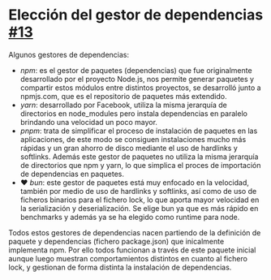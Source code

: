 # Elección del gestor de dependencias [#13](https://github.com/arsa-dev/OMP-Logic/issues/13)

Algunos gestores de dependencias:
- _npm_: es el gestor de paquetes (dependencias) que fue originalmente desarrollado por el proyecto Node.js, nos permite generar paquetes y compartir estos módulos entre distintos proyectos, se desarrolló junto a npmjs.com, que es el repositorio de paquetes más extendido.
- _yarn_: desarrollado por Facebook, utiliza la misma jerarquía de directorios en node_modules pero instala dependencias en paralelo brindando una velocidad un poco mayor.
- _pnpm_: trata de simplificar el proceso de instalación de paquetes en las aplicaciones, de este modo se consiguen instalaciones mucho más rápidas y un gran ahorro de disco mediante el uso de hardlinks y softlinks. Además este gestor de paquetes no utiliza la misma jerarquía de directorios que npm y yarn, lo que simplica el proces de importación de dependencias en paquetes.
- ❤️ _bun_: este gestor de paquetes está muy enfocado en la velocidad, también por medio de uso de hardlinks y softlinks, así como de uso de ficheros binarios para el fichero lock, lo que aporta mayor velocidad en la serialización y deserialización. Se elige bun ya que es más rápido en benchmarks y además ya se ha elegido como runtime para node.

Todos estos gestores de dependencias nacen partiendo de la definición de paquete y dependencias (fichero package.json) que inicalmente implementa npm. Por ello todos funcionan a través de este paquete inicial aunque luego muestran comportamientos distintos en cuanto al fichero lock, y gestionan de forma distinta la instalación de dependencias.
